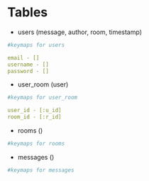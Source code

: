 # Tables 

- users (message, author, room, timestamp)
```yml
#keymaps for users

email - []
username - []
password - []
```
- user_room (user)
```yml
#keymaps for user_room

user_id - [:u_id]
room_id - [:r_id]
```
- rooms ()
```yml
#keymaps for rooms

```
- messages ()
```yml
#keymaps for messages

```
